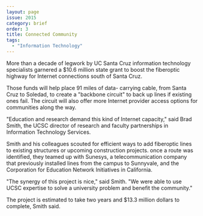 ```yaml
---
layout: page
issue: 2015
category: brief
order: 3
title: Connected Community
tags:
  - "Information Technology"
---
```


More than a decade of legwork by UC Santa Cruz information technology specialists garnered a $10.6 million state grant to boost the fiberoptic highway for Internet connections south of Santa Cruz.

Those funds will help place 91 miles of data- carrying cable, from Santa Cruz to Soledad, to create a "backbone circuit" to back up lines if existing ones fail. The circuit will also offer more Internet provider access options for communities along the way.

"Education and research demand this kind of Internet capacity," said Brad Smith, the UCSC director of research and faculty partnerships in Information Technology Services.

Smith and his colleagues scouted for efficient ways to add fiberoptic lines
to existing structures or upcoming construction projects. once a route was identified, they teamed up with Sunesys, a telecommunication company that previously installed lines from the campus to Sunnyvale, and the Corporation
for Education Network Initiatives in California.

"The synergy of this project is nice," said Smith. "We were able to use UCSC expertise to solve a university problem and benefit the community."

The project is estimated to take two years and $13.3 million dollars to complete, Smith said.
